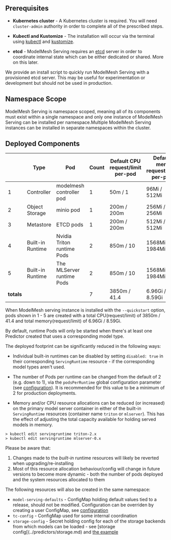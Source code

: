 ## Prerequisites

- **Kubernetes cluster** - A Kubernetes cluster is required. You will need `cluster-admin` authority in order to complete all of the prescribed steps.

- **Kubectl and Kustomize** - The installation will occur via the terminal using [kubectl](https://kubernetes.io/docs/tasks/tools/#kubectl) and [kustomize](https://kubectl.docs.kubernetes.io/installation/kustomize/).

- **etcd** - ModelMesh Serving requires an [etcd](https://etcd.io/) server in order to coordinate internal state which can be either dedicated or shared. More on this later.

We provide an install script to quickly run ModelMesh Serving with a provisioned etcd server. This may be useful for experimentation or development but should not be used in production.

## Namespace Scope

ModelMesh Serving is namespace scoped, meaning all of its components must exist within a single namespace and only one instance of ModelMesh Serving can be installed per namespace.Multiple ModelMesh Serving instances can be installed in separate namespaces within the cluster.

## Deployed Components

|            | Type             | Pod                        | Count | Default CPU request/limit per-pod | Default mem request/limit per-pod |
| ---------- | ---------------- | -------------------------- | ----- | --------------------------------- | --------------------------------- |
| 1          | Controller       | modelmesh controller pod   | 1     | 50m / 1                           | 96Mi / 512Mi                      |
| 2          | Object Storage   | minio pod                  | 1     | 200m / 200m                       | 256Mi / 256Mi                     |
| 3          | Metastore        | ETCD pods                  | 1     | 200m / 200m                       | 512Mi / 512Mi                     |
| 4          | Built-in Runtime | Nvidia Triton runtime Pods | 2     | 850m / 10                         | 1568Mi / 1984Mi                   |
| 5          | Built-in Runtime | The MLServer runtime Pods  | 2     | 850m / 10                         | 1568Mi / 1984Mi                   |
| **totals** |                  |                            | 7     | 3850m / 41.4                      | 6.96Gi / 8.59Gi                   |

When ModelMesh serving instance is installed with the `--quickstart` option, pods shown in 1 - 5 are created with a total CPU(request/limit) of 3850m / 41.4 and total memory(request/limit) of 6.96Gi / 8.59Gi.

By default, runtime Pods will only be started when there's at least one Predictor created that uses a corresponding model type.

The deployed footprint can be significantly reduced in the following ways:

- Individual built-in runtimes can be disabled by setting `disabled: true` in their corresponding `ServingRuntime` resource - if the corresponding model types aren't used.

- The number of Pods per runtime can be changed from the default of 2 (e.g. down to 1), via the `podsPerRuntime` global configuration parameter (see [configuration](../configuration.md)). It is recommended for this value to be a minimum of 2 for production deployments.

- Memory and/or CPU resource allocations can be reduced (or increased) on the primary model server container in either of the built-in `ServingRuntime` resources (container name `triton` or `mlserver`). This has the effect of adjusting the total capacity available for holding served models in memory.

```shell
> kubectl edit servingruntime triton-2.x
> kubectl edit servingruntime mlserver-0.x
```

Please be aware that:

1. Changes made to the _built-in_ runtime resources will likely be reverted when upgrading/re-installing
2. Most of this resource allocation behaviour/config will change in future versions to become more dynamic - both the number of pods deployed and the system resources allocated to them

The following resources will also be created in the same namespace:

- `model-serving-defaults` - ConfigMap holding default values tied to a release, should not be modified. Configuration can be overriden by creating a user ConfigMap, see [configuration](../configuration.md)
- `tc-config` - ConfigMap used for some internal coordination
- `storage-config` - Secret holding config for each of the storage backends from which models can be loaded - see [storage config[(../predictors/storage.md) and [the example](../predictors/README.md)
